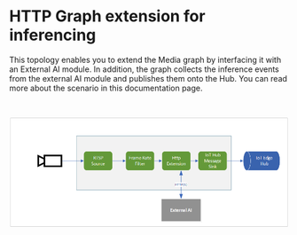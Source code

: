 # HTTP Graph extension for inferencing
This topology enables you to extend the Media graph by interfacing it with an External AI module. In addition, the graph collects the inference events from the external AI module and publishes them onto the Hub. You can read more about the scenario in this documentation page.

<br>
<p align="center">
  <img src="./topology.png" title="Analyze video via external AI and publish inference events to Hub"/>
</p>
<br>